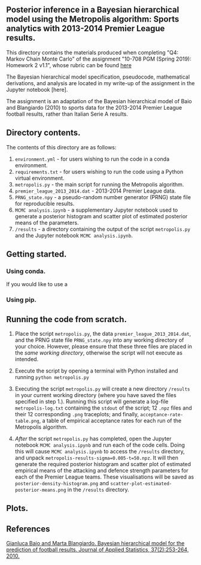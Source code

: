 ## Posterior inference in a Bayesian hierarchical model using the Metropolis algorithm: Sports analytics with 2013-2014 Premier League results.

This directory contains the materials produced when completing "Q4: Markov Chain Monte Carlo" of the assignment "10-708 PGM (Spring 2019): Homework 2 v1.1", whose rubric can be found [here](https://github.com/cyber-rhythms/cmu-10-708-probabilistic-graphical-models-spring-2019/blob/master/homework-assignments/hw-2/hw-2-v1.1.pdf)

The Bayesian hierarchical model specification, pseudocode, mathematical derivations, and analysis are located in my write-up of the assignment in the Jupyter notebook [here].

The assignment is an adaptation of the Bayesian hierarchical model of Baio and Blangiardo (2010) to sports data for the 2013-2014 Premier League football results, rather than Italian Serie A results.

## Directory contents.

The contents of this directory are as follows:

1. `environment.yml` - for users wishing to run the code in a conda environment.
2. `requirements.txt` - for users wishing to run the code using a Python virtual environment.
3. `metropolis.py` - the main script for running the Metropolis algorithm.
4. `premier_league_2013_2014.dat` - 2013-2014 Premier League data. 
5. `PRNG_state.npy` - a pseudo-random number generator (PRNG) state file for reproducible results.
6. `MCMC analysis.ipynb` - a supplementary Jupyter notebook used to generate a posterior histogram and scatter plot of estimated posterior means of the parameters.
7. `/results` - a directory containing the output of the script `metropolis.py` and the Jupyter notebook `MCMC analysis.ipynb`.

## Getting started.

### Using conda.

If you would like to use a 

### Using pip.

## Running the code from scratch.

1.  Place the script `metropolis.py`, the data `premier_league_2013_2014.dat`, and the PRNG state file `PRNG_state.npy` into any working directory of your choice. However, please ensure that these three files are placed in the *same working directory*, otherwise the script will not execute as intended.

2. Execute the script by opening a terminal with Python installed and running `python metropolis.py`

3. Executing the script `metropolis.py` will create a new directory `/results` in your current working directory (where you have saved the files specified in step 1.). Running this script will generate a log-file `metropolis-log.txt` containing the `stdout` of the script; 12 `.npz` files and their 12 corresponding `.png` traceplots; and finally, `acceptance-rate-table.png`, a table of empirical acceptance rates for each run of the Metropolis algorithm.

4. *After* the script `metropolis.py` has completed, open the Jupyter notebook `MCMC analysis.ipynb` and run each of the code cells. Doing this will cause `MCMC analysis.ipynb` to access the `/results` directory, and unpack `metropolis-results-sigma=0.005-t=50.npz`. It will then generate the required posterior histogram and scatter plot of estimated empirical means of the attacking and defence strength parameters for each of the Premier League teams. These visualisations will be saved as `posterior-density-histogram.png` and `scatter-plot-estimated-posterior-means.png` in the `/results` directory.

## Plots.

## References

[Gianluca Baio and Marta Blangiardo. Bayesian hierarchical model for the prediction of football results.
Journal of Applied Statistics, 37(2):253-264, 2010.](https://discovery.ucl.ac.uk/id/eprint/16040/1/16040.pdf)



